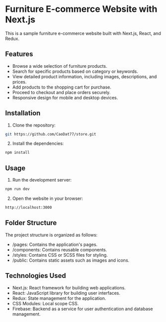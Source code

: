 # Furniture E-commerce Website with Next.js
This is a sample furniture e-commerce website built with Next.js, React, and Redux.

## Features
- Browse a wide selection of furniture products.
- Search for specific products based on category or keywords.
- View detailed product information, including images, descriptions, and prices.
- Add products to the shopping cart for purchase.
- Proceed to checkout and place orders securely.
- Responsive design for mobile and desktop devices.

## Installation

1. Clone the repository:
```bash
git https://github.com/CaoDat77/store.git
```

2. Install the dependencies:
```bash
npm install
```

## Usage
1. Run the development server:
```bash
npm run dev
```
2. Open the website in your browser:
```bash 
http://localhost:3000
```

## Folder Structure
The project structure is organized as follows:
- /pages: Contains the application's pages.
- /components: Contains reusable components.
- /styles: Contains CSS or SCSS files for styling.
- /public: Contains static assets such as images and icons.
  
## Technologies Used
- Next.js: React framework for building web applications.
- React: JavaScript library for building user interfaces.
- Redux: State management for the application.
- CSS Modules: Local scope CSS.
- Firebase: Backend as a service for user authentication and database management.  
